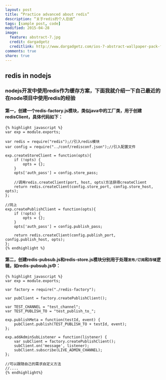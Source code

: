 ```yaml
---
layout: post
title: “Practice advanced about redis”
description: “关于redis的个人总结”
tags: [sample post, code]
modified: 2015-04-28
image:
  feature: abstract-7.jpg
  credit: dargadgetz
  creditlink: http://www.dargadgetz.com/ios-7-abstract-wallpaper-pack-for-iphone-5-and-ipod-touch-retina/
comments: true
share: true
---
```

## redis in nodejs

### nodejs开发中使用redis作为缓存方案，下面我就介绍一下自己最近的在node项目中使用redis的经验
#### 第一，创建一个redis-factory.js模块，类似java中的工厂类，用于创建redisClient，具体代码如下：
	{% highlight javascript %}
	var exp = module.exports;

	var redis = require("redis");//引入redis模块
	var config = require("../conf/redisconf.json");//引入配置文件
	
	exp.createStoreClient = function(opts){
		if (!opts) {
			opts = {};
		}
		opts['auth_pass'] = config.store_pass;
	
		//调用redis.createClient(port, host, opts)方法获得createClient
		return redis.createClient(config.store_port, config.store_host, opts);
	};
	
	//同上
	exp.createPublishClient = function(opts){
		if (!opts) {
			opts = {};
		}
		opts['auth_pass'] = config.publish_pass;
	
		return redis.createClient(config.publish_port, config.publish_host, opts);
	};
	{% endhighlight %}
	
#### 第二，创建redis-pubsub.js和redis-store.js模块分别用于处理`发布/订阅`和`存储`逻辑，如redis-pubsub.js中：
	
	{% highlight javascript %}
	var exp = module.exports;

	var factory = require("./redis-factory");

	var pubClient = factory.createPublishClient();
	
	var TEST_CHANNEL = "test_channel";
	var TEST_PUBLISH_TO = "test_publish_to_";
	
	exp.publishMeta = function(testId, event) {
		pubClient.publish(TEST_PUBLISH_TO + testId, event);
	};
	
	exp.addAdminSubListener = function(listener) {
		var subClient = factory.createPublishClient();
		subClient.on('message', listener);
		subClient.subscribe(LIVE_ADMIN_CHANNEL);
	};
	
	//可以跟随自己的需求自定义方法
	//....
	{% endhighlight%}
